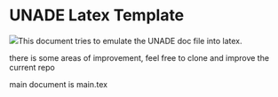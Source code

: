 # UNADE Latex Template
![
](Figures/UNADELogo.jpg)This document tries to emulate the UNADE doc file into latex.

there is some areas of improvement, feel free to clone and improve the current repo

main document is main.tex
